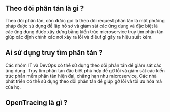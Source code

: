 ## Theo dõi phân tán là gì ?

Theo dõi phân tán, còn được gọi là theo dõi request phân tán là một phương pháp được sử dụng để lập hồ sơ và giám sát các ứng dụng 
và đặc biệt là các ứng dụng được xây dựng bằng kiến trúc microservice truy tìm phân tán giúp xác định chính xác nơi xảy ra lỗi và điêuf 
gì gây ra hiệu suất kém.

## Ai sử dụng truy tìm phân tán ?

Các nhóm IT và DevOps có thể sử dụng theo dõi phân tán để giám sát các ứng dụng. Truy tìm phân tán đặc biệt phù hợp để gỡ lỗi và giám sát các
kiến trúc phần mềm phân tán hiện đại, chẳng hạn như microservice. 
Các nhà phát triển có thể sử dụng theo dõi phân tán để giúp gỡ lỗi và tối ưu hóa mã của họ. 

## OpenTracing là gì ?

